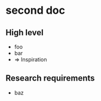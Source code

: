 # second doc

<!--h-->

## High level

* foo
* bar
* => Inspiration

<!--h-->

## Research requirements

* baz
